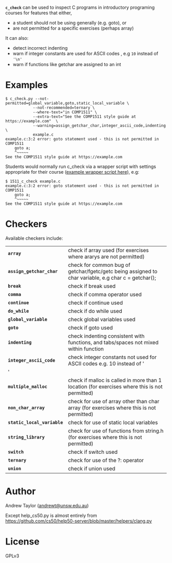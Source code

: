 
**`c_check`** can be used to inspect  C programs in introductory programing courses
for features that either, 

* a student should not be using generally (e.g. goto), or
* are not permitted for a specific exercises  (perhaps array)

It can also:

* detect incorrect indenting
* warn if integer constants are used for ASCII codes , e.g `10` instead of `'\n'`
* warn if functions like getchar are assigned to an int


# Examples

```
$ c_check.py --not-permitted=global_variable,goto,static_local_variable \
            --not-recommended=ternary \
            --where-text="in COMP1511" \
            --extra-text="See the COMP1511 style guide at https://example.com"  \
            --warning=assign_getchar_char,integer_ascii_code,indenting \
            example.c
example.c:3:2 error: goto statement used - this is not permitted in COMP1511
	goto a;
    ^~~~~~
See the COMP1511 style guide at https://example.com
```

Students would normally run c_check via a wrapper script with settings appropriate for their course ([example wrapper script here](c_check.sh)), e.g:

```
$ 1511_c_check example.c
example.c:3:2 error: goto statement used - this is not permitted in COMP1511
	goto a;
    ^~~~~~
See the COMP1511 style guide at https://example.com
```


# Checkers

Available checkers include:

|     |     |
| --- | --- |
| **`array`**                   | check if array used (for exercises where ararys are not permitted) |
| **`assign_getchar_char`**      | check for common bug of getchar/fgetc/getc being assigned to char variable, e.g char c = getchar(); |
| **`break`**                    | check if break used |
| **`comma`**                    | check if comma operator used |
| **`continue`**                 | check if continue used |
| **`do_while`**                 | check if do while used |
| **`global_variable`**         | check global variables used |
| **`goto`**                     | check if goto used |
| **`indenting`**                | check indenting consistent with functions, and tabs/spaces not mixed within function |
| **`integer_ascii_code`**       | check integer constants not used for ASCII codes e.g. 10 instead of ' |
| ' |
| **`multiple_malloc`**          | check if malloc is called in more than 1 location  (for exercises where this is not permitted) |
| **`non_char_array`**          | check for use of array other than char array  (for exercises where this is not permitted) |
| **`static_local_variable`**   | check for use of static local variables |
| **`string_library`**           | check for use of functions from string.h (for exercises where this is not permitted) |
| **`switch`**                   | check if switch used |
| **`ternary`**                | check for use of the ?: operator |
| **`union`**                    | check if union used |



# Author

Andrew Taylor (andrewt@unsw.edu.au)

Except help_cs50.py  is almost entirely from  https://github.com/cs50/help50-server/blob/master/helpers/clang.py

# License

GPLv3
